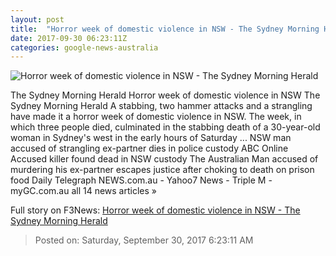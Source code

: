 ```yaml
---
layout: post
title:  "Horror week of domestic violence in NSW - The Sydney Morning Herald"
date: 2017-09-30 06:23:11Z
categories: google-news-australia
---
```


![Horror week of domestic violence in NSW - The Sydney Morning Herald](http://www.smh.com.au/content/dam/images/g/y/p/o/e/q/image.related.articleLeadwide.620x349.gyrtqu.png/1506752517146.jpg)

The Sydney Morning Herald Horror week of domestic violence in NSW The Sydney Morning Herald A stabbing, two hammer attacks and a strangling have made it a horror week of domestic violence in NSW. The week, in which three people died, culminated in the stabbing death of a 30-year-old woman in Sydney's west in the early hours of Saturday ... NSW man accused of strangling ex-partner dies in police custody ABC Online Accused killer found dead in NSW custody The Australian Man accused of murdering his ex-partner escapes justice after choking to death on prison food Daily Telegraph NEWS.com.au - Yahoo7 News - Triple M - myGC.com.au all 14 news articles »


Full story on F3News: [Horror week of domestic violence in NSW - The Sydney Morning Herald](http://www.f3nws.com/n/STjhdE)

> Posted on: Saturday, September 30, 2017 6:23:11 AM
